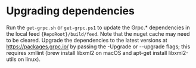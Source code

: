 # Upgrading dependencies

Run the `get-grpc.sh` or `get-grpc.ps1` to update the Grpc.* dependencies in the local feed `{RepoRoot}/build/feed`. Note that the nuget cache may need to be cleared. Upgrade the dependencies to the latest versions at https://packages.grpc.io/ by passing the -Upgrade or --upgrade flags; this requires xmllint (brew install libxml2 on macOS and apt-get install libxml2-utils on linux).